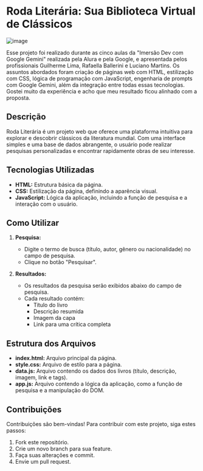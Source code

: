 # Roda Literária: Sua Biblioteca Virtual de Clássicos

![image](https://github.com/user-attachments/assets/74cc533e-1013-400c-979e-bf70911d7e6e)


Esse projeto foi realizado durante as cinco aulas da "Imersão Dev com Google Gemini" realizada pela Alura e pela Google, e apresentada pelos profissionais Guilherme Lima, Rafaella Ballerini e Luciano Martins. Os assuntos abordados foram criação de páginas web com HTML, estilização com CSS, lógica de programação com JavaScript, engenharia de prompts com Google Gemini, além da integração entre todas essas tecnologias. Gostei muito da experiência e acho que meu resultado ficou alinhado com a proposta.

## Descrição
Roda Literária é um projeto web que oferece uma plataforma intuitiva para explorar e descobrir clássicos da literatura mundial. Com uma interface simples e uma base de dados abrangente, o usuário pode realizar pesquisas personalizadas e encontrar rapidamente obras de seu interesse.

## Tecnologias Utilizadas
* **HTML:** Estrutura básica da página.
* **CSS:** Estilização da página, definindo a aparência visual.
* **JavaScript:** Lógica da aplicação, incluindo a função de pesquisa e a interação com o usuário.

## Como Utilizar
1. **Pesquisa:**
   * Digite o termo de busca (título, autor, gênero ou nacionalidade) no campo de pesquisa.
   * Clique no botão "Pesquisar".

2. **Resultados:**
   * Os resultados da pesquisa serão exibidos abaixo do campo de pesquisa.
   * Cada resultado contém:
     * Título do livro
     * Descrição resumida
     * Imagem da capa
     * Link para uma crítica completa

## Estrutura dos Arquivos
* **index.html:** Arquivo principal da página.
* **style.css:** Arquivo de estilo para a página.
* **data.js:** Arquivo contendo os dados dos livros (título, descrição, imagem, link e tags).
* **app.js:** Arquivo contendo a lógica da aplicação, como a função de pesquisa e a manipulação do DOM.

## Contribuições
Contribuições são bem-vindas! Para contribuir com este projeto, siga estes passos:
1. Fork este repositório.
2. Crie um novo branch para sua feature.
3. Faça suas alterações e commit.
4. Envie um pull request.
